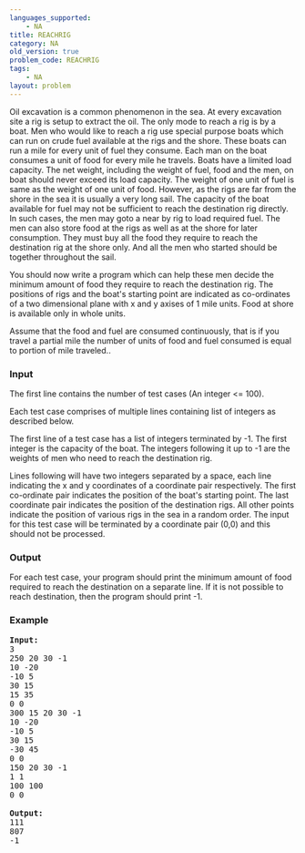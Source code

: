 ```yaml
---
languages_supported:
    - NA
title: REACHRIG
category: NA
old_version: true
problem_code: REACHRIG
tags:
    - NA
layout: problem
---
```

Oil excavation is a common phenomenon in the sea. At every excavation site a rig is setup to extract the oil. The only mode to reach a rig is by a boat. Men who would like to reach a rig use special purpose boats which can run on crude fuel available at the rigs and the shore. These boats can run a mile for every unit of fuel they consume. Each man on the boat consumes a unit of food for every mile he travels. Boats have a limited load capacity. The net weight, including the weight of fuel, food and the men, on boat should never exceed its load capacity. The weight of one unit of fuel is same as the weight of one unit of food. However, as the rigs are far from the shore in the sea it is usually a very long sail. The capacity of the boat available for fuel may not be sufficient to reach the destination rig directly. In such cases, the men may goto a near by rig to load required fuel. The men can also store food at the rigs as well as at the shore for later consumption. They must buy all the food they require to reach the destination rig at the shore only. And all the men who started should be together throughout the sail. 
 
 You should now write a program which can help these men decide the minimum amount of food they require to reach the destination rig. The positions of rigs and the boat's starting point are indicated as co-ordinates of a two dimensional plane with x and y axises of 1 mile units. Food at shore is available only in whole units. 
 
 Assume that the food and fuel are consumed continuously, that is if you travel a partial mile the number of units of food and fuel consumed is equal to portion of mile traveled..

### Input

The first line contains the number of test cases (An integer <= 100). 
 
 Each test case comprises of multiple lines containing list of integers as described below. 
 
 The first line of a test case has a list of integers terminated by -1. The first integer is the capacity of the boat. The integers following it up to -1 are the weights of men who need to reach the destination rig. 
 
 Lines following will have two integers separated by a space, each line indicating the x and y coordinates of a coordinate pair respectively. The first co-ordinate pair indicates the position of the boat's starting point. The last coordinate pair indicates the position of the destination rigs. All other points indicate the position of various rigs in the sea in a random order. The input for this test case will be terminated by a coordinate pair (0,0) and this should not be processed.

### Output

For each test case, your program should print the minimum amount of food required to reach the destination on a separate line. If it is not possible to reach destination, then the program should print -1.

### Example

<pre><b>Input:</b>
3
250 20 30 -1 
10 -20 
-10 5 
30 15 
15 35 
0 0
300 15 20 30 -1 
10 -20 
-10 5 
30 15 
-30 45 
0 0
150 20 30 -1 
1 1 
100 100 
0 0 

<b>Output:</b>
111
807
-1
</pre>